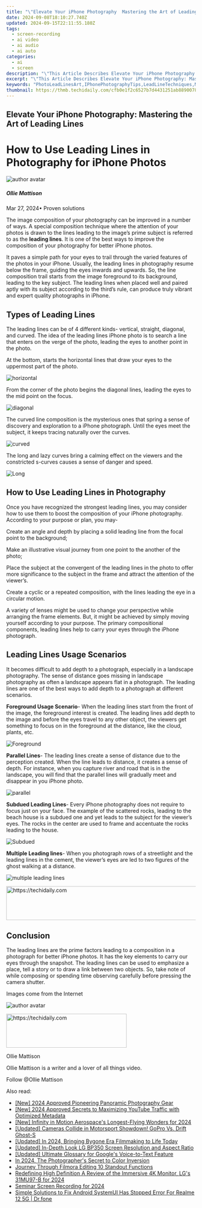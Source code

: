 ```yaml
---
title: "\"Elevate Your iPhone Photography  Mastering the Art of Leading Lines for 2024\""
date: 2024-09-08T18:10:27.740Z
updated: 2024-09-15T22:11:55.180Z
tags: 
  - screen-recording
  - ai video
  - ai audio
  - ai auto
categories: 
  - ai
  - screen
description: "\"This Article Describes Elevate Your iPhone Photography: Mastering the Art of Leading Lines for 2024\""
excerpt: "\"This Article Describes Elevate Your iPhone Photography: Mastering the Art of Leading Lines for 2024\""
keywords: "PhotoLeadLinesArt,IPhonePhotographyTips,LeadLineTechniques,MobileFramingSkills,ImageryElevation,LineUpFocusMethod,SharpIPhoneImaging"
thumbnail: https://thmb.techidaily.com/cfb0e1f2c6527b7d4431251ab8890078af21f0bc88406680edc99866453f0d22.jpg
---
```


## Elevate Your iPhone Photography: Mastering the Art of Leading Lines

# How to Use Leading Lines in Photography for iPhone Photos

![author avatar](https://images.wondershare.com/filmora/article-images/ollie-mattison.jpg)

##### Ollie Mattison

 Mar 27, 2024• Proven solutions

 The image composition of your photography can be improved in a number of ways. A special composition technique where the attention of your photos is drawn to the lines leading to the image’s prime subject is referred to as the **leading lines**. It is one of the best ways to improve the composition of your photography for better iPhone photos.

 It paves a simple path for your eyes to trail through the varied features of the photos in your iPhone. Usually, the leading lines in photography resume below the frame, guiding the eyes inwards and upwards. So, the line composition trail starts from the image foreground to its background, leading to the key subject. The leading lines when placed well and paired aptly with its subject according to the third’s rule, can produce truly vibrant and expert quality photographs in iPhone.

## Types of Leading Lines

 The leading lines can be of 4 different kinds- vertical, straight, diagonal, and curved. The idea of the leading lines iPhone photo is to search a line that enters on the verge of the photo, leading the eyes to another point in the photo.

 At the bottom, starts the horizontal lines that draw your eyes to the uppermost part of the photo.

![horizontal](https://images.wondershare.com/filmora/horizontal-lines.jpg)

 From the corner of the photo begins the diagonal lines, leading the eyes to the mid point on the focus.

![diagonal](https://images.wondershare.com/filmora/diagonal-lines.jpg)

 The curved line composition is the mysterious ones that spring a sense of discovery and exploration to a iPhone photograph. Until the eyes meet the subject, it keeps tracing naturally over the curves.

![curved](https://images.wondershare.com/filmora/curved-lines.jpg)

 The long and lazy curves bring a calming effect on the viewers and the constricted s-curves causes a sense of danger and speed.

![Long](https://images.wondershare.com/filmora/Long-lines.jpg)

## How to Use Leading Lines in Photography

 Once you have recognized the strongest leading lines, you may consider how to use them to boost the composition of your iPhone photography. According to your purpose or plan, you may-

 Create an angle and depth by placing a solid leading line from the focal point to the background;

 Make an illustrative visual journey from one point to the another of the photo;

 Place the subject at the convergent of the leading lines in the photo to offer more significance to the subject in the frame and attract the attention of the viewer’s.

 Create a cyclic or a repeated composition, with the lines leading the eye in a circular motion.

 A variety of lenses might be used to change your perspective while arranging the frame elements. But, it might be achieved by simply moving yourself according to your purpose. The primary compositional components, leading lines help to carry your eyes through the iPhone photograph.

## Leading Lines Usage Scenarios

 It becomes difficult to add depth to a photograph, especially in a landscape photography. The sense of distance goes missing in landscape photography as often a landscape appears flat in a photograph. The leading lines are one of the best ways to add depth to a photograph at different scenarios.

**Foreground Usage Scenario**\- When the leading lines start from the front of the image, the foreground interest is created. The leading lines add depth to the image and before the eyes travel to any other object, the viewers get something to focus on in the foreground at the distance, like the cloud, plants, etc.

![Foreground](https://images.wondershare.com/filmora/Foreground.jpg)

**Parallel Lines**\- The leading lines create a sense of distance due to the perception created. When the line leads to distance, it creates a sense of depth. For instance, when you capture river and road that is in the landscape, you will find that the parallel lines will gradually meet and disappear in you iPhone photo.

![parallel](https://images.wondershare.com/filmora/parallel.jpg)

**Subdued Leading Lines**\- Every iPhone photography does not require to focus just on your face. The example of the scattered rocks, leading to the beach house is a subdued one and yet leads to the subject for the viewer’s eyes. The rocks in the center are used to frame and accentuate the rocks leading to the house.

![Subdued](https://images.wondershare.com/filmora/Subdued-Leading.jpg)

**Multiple Leading lines**\- When you photograph rows of a streetlight and the leading lines in the cement, the viewer’s eyes are led to two figures of the ghost walking at a distance.

![multiple leading lines](https://images.wondershare.com/filmora/multiple.jpg)

<!-- affiliate ads begin -->
<a href="https://appsumo.8odi.net/c/5597632/2130890/7443" target="_top" id="2130890">
  <img src="//a.impactradius-go.com/display-ad/7443-2130890" border="0" alt="https://techidaily.com" width="728" height="90"/>
</a>
<img height="0" width="0" src="https://appsumo.8odi.net/i/5597632/2130890/7443" style="position:absolute;visibility:hidden;" border="0" />
<!-- affiliate ads end -->

## Conclusion

 The leading lines are the prime factors leading to a composition in a photograph for better iPhone photos. It has the key elements to carry our eyes through the snapshot. The leading lines can be used to emphasize a place, tell a story or to draw a link between two objects. So, take note of while composing or spending time observing carefully before pressing the camera shutter.

 Images come from the Internet

![author avatar](https://images.wondershare.com/filmora/article-images/ollie-mattison.jpg)

<!-- affiliate ads begin -->
<a href="https://aligracehair.sjv.io/c/5597632/2135401/19272" target="_top" id="2135401">
  <img src="//a.impactradius-go.com/display-ad/19272-2135401" border="0" alt="https://techidaily.com" width="320" height="90"/>
</a>
<img height="0" width="0" src="https://aligracehair.sjv.io/i/5597632/2135401/19272" style="position:absolute;visibility:hidden;" border="0" />
<!-- affiliate ads end -->

Ollie Mattison

Ollie Mattison is a writer and a lover of all things video.

Follow @Ollie Mattison


<ins class="adsbygoogle"
     style="display:block"
     data-ad-format="autorelaxed"
     data-ad-client="ca-pub-7571918770474297"
     data-ad-slot="1223367746"></ins>



<ins class="adsbygoogle"
     style="display:block"
     data-ad-client="ca-pub-7571918770474297"
     data-ad-slot="8358498916"
     data-ad-format="auto"
     data-full-width-responsive="true"></ins>


<span class="atpl-alsoreadstyle">Also read:</span>
<div><ul>
<li><a href="https://fox-direct.techidaily.com/new-2024-approved-pioneering-panoramic-photography-gear/"><u>[New] 2024 Approved Pioneering Panoramic Photography Gear</u></a></li>
<li><a href="https://youtube-tips.techidaily.com/024-approved-secrets-to-maximizing-youtube-traffic-with-optimized-metadata/"><u>[New] 2024 Approved Secrets to Maximizing YouTube Traffic with Optimized Metadata</u></a></li>
<li><a href="https://fox-direct.techidaily.com/new-infinity-in-motion-aerospaces-longest-flying-wonders-for-2024/"><u>[New] Infinity in Motion Aerospace's Longest-Flying Wonders for 2024</u></a></li>
<li><a href="https://fox-cloud.techidaily.com/updated-cameras-collide-in-motorsport-showdown-gopro-vs-drift-ghost-s/"><u>[Updated] Cameras Collide in Motorsport Showdown! GoPro Vs. Drift Ghost-S</u></a></li>
<li><a href="https://facebook-video-share.techidaily.com/updated-in-2024-bringing-bygone-era-filmmaking-to-life-today/"><u>[Updated] In 2024, Bringing Bygone Era Filmmaking to Life Today</u></a></li>
<li><a href="https://article-helps.techidaily.com/updated-in-depth-look-lg-bp350-screen-resolution-and-aspect-ratio/"><u>[Updated] In-Depth Look LG BP350 Screen Resolution and Aspect Ratio</u></a></li>
<li><a href="https://some-guidance.techidaily.com/updated-ultimate-glossary-for-googles-voice-to-text-feature/"><u>[Updated] Ultimate Glossary for Google's Voice-to-Text Feature</u></a></li>
<li><a href="https://fox-direct.techidaily.com/in-2024-the-photographers-secret-to-color-inversion/"><u>In 2024, The Photographer's Secret to Color Inversion</u></a></li>
<li><a href="https://extra-hints.techidaily.com/journey-through-filmora-editing-10-standout-functions/"><u>Journey Through Filmora Editing 10 Standout Functions</u></a></li>
<li><a href="https://extra-skills.techidaily.com/redefining-high-definition-a-review-of-the-immersive-4k-monitor-lgs-31mu97-b-for-2024/"><u>Redefining High Definition A Review of the Immersive 4K Monitor, LG's 31MU97-B for 2024</u></a></li>
<li><a href="https://remote-screen-capture.techidaily.com/seminar-screen-recording-for-2024/"><u>Seminar Screen Recording for 2024</u></a></li>
<li><a href="https://howto.techidaily.com/simple-solutions-to-fix-android-systemui-has-stopped-error-for-realme-12-5g-drfone-by-drfone-fix-android-problems-fix-android-problems/"><u>Simple Solutions to Fix Android SystemUI Has Stopped Error For Realme 12 5G | Dr.fone</u></a></li>
</ul></div>

